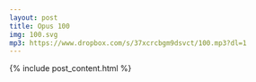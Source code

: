 ```yaml
---
layout: post
title: Opus 100
img: 100.svg
mp3: https://www.dropbox.com/s/37xcrcbgm9dsvct/100.mp3?dl=1
---
```


{% include post_content.html %}
